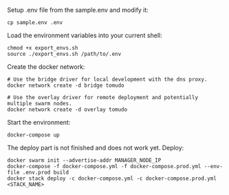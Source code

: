 Setup .env file from the sample.env and modify it:

```
cp sample.env .env
```


Load the environment variables into your current shell:

```
chmod +x export_envs.sh
source ./export_envs.sh /path/to/.env
```

Create the docker network:
```
# Use the bridge driver for local development with the dns proxy.
docker network create -d bridge tomudo 

# Use the overlay driver for remote deployment and potentially multiple swarm nodes.
docker network create -d overlay tomudo
```

Start the environment:

```
docker-compose up
```

The deploy part is not finished and does not work yet.
Deploy:

```
docker swarm init --advertise-addr MANAGER_NODE_IP
docker-compose -f docker-compose.yml -f docker-compose.prod.yml --env-file .env.prod build
docker stack deploy -c docker-compose.yml -c docker-compose.prod.yml <STACK_NAME>
```
